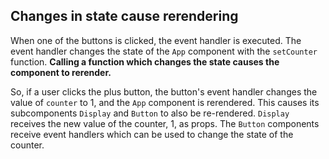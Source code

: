 ## Changes in state cause rerendering

When one of the buttons is clicked, the event handler is executed. The event handler changes the state of the `App` component with the `setCounter` function. **Calling a function which changes the state causes the component to rerender.**

So, if a user clicks the plus button, the button's event handler changes the value of `counter` to 1, and the `App` component is rerendered. This causes its subcomponents `Display` and `Button` to also be re-rendered. `Display` receives the new value of the counter, 1, as props. The `Button` components receive event handlers which can be used to change the state of the counter.